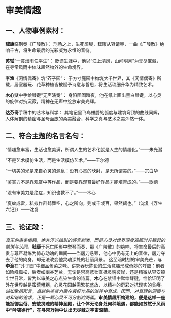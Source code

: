 # 审美情趣
## 一、人物事例素材：
**嵇康**临刑奏《广陵散》： 刑场之上，生死须臾，嵇康从容请琴，一曲《广陵散》绝响千古，将生命最后的光彩凝为永恒的音符。

**苏轼**“一蓑烟雨任平生”： 贬谪生涯中，他以“江上清风，山间明月”为无尽宝藏，在寻常风雨中体味超然物外的生命境界。

**李渔**《闲情偶寄》筑“芥子园”： 于方寸庭园中构筑大千世界，其《闲情偶寄》所载，居室器玩、花草种植皆被赋予诗意与哲思，将生活琐细升华为精致艺术。

**木心**狱中手绘琴键“无声演奏”： 身陷囹圄暗夜，他在纸上画出黑白琴键，以心灵的旋律对抗沉寂，精神在无声中绽放审美光辉。

**达芬奇**手稿中的艺术与科学： 其笔记里飞鸟翅膀的弧度与建筑穹顶的曲线同辉，人体解剖的精密与圣母面庞的柔美融合，科学之真与艺术之美浑然一体。

## 二、符合主题的名言名句：

“情趣愈丰富，生活也愈美满，所谓人生的艺术化就是人生的情趣化。”——朱光潜

“不是艺术模仿生活，而是生活模仿艺术。”——王尔德

“一切美的光是来自心灵的源泉：没有心灵的映射，是无所谓美的。”——宗白华

“鉴赏力不是靠观赏中等作品，而是要靠观赏最好作品才能培育成的。”——歌德

“没有审美力是绝症，知识也救不了。”——木心

“夏蚊成雷，私拟作群鹤舞空，心之所向，则或千或百，果然鹤也。”（沈复《浮生六记》）——沈复

## 三、论证段：

_真正的审美情趣，绝非浮光掠影的感官刺激，而是心灵对世界深度观照时升腾起的愉悦与认同_。**嵇康**于死亡阴影中举琴而奏，那《广陵散》的绝响，将生命最后的高贵与尊严凝练为惊心动魄的瞬间——当屠刀悬颈，他心中仍有无上的音律，屠刀夺去了他的肉身，却无法改变他灵魂深处的壮丽风景。 这至暗时刻的审美光芒，与**李渔**在“芥子园”中细品酱菜之味、讲究器玩陈设的生活意趣形成奇妙的呼应：前者如险峰孤松，后者如幽谷芝兰，无论是崇高悲壮直抵灵魂彼岸，还是精微从容安顿尘世日常，皆为以审美之心点染生命的诗篇。**木心**在禁锢中默绘琴键，恰恰证明了外在世界越是蛮荒粗粝，心灵花园越需繁花盛放，以精神的奇彩对抗现实的贫瘠。_诚如歌德所言，卓越的鉴赏力需在最好作品的滋养中育成。因而，对真理的洞察与对和谐的追求，正是一颗心灵不可分割的两面_。**审美情趣所构建的，便是这样一座能抵御尘俗、安放灵魂的精神圣殿，让个体无论身处何种境遇，都能如苏轼于风雨中“吟啸徐行”，在寻常万物中认出无尽藏之宇宙深情**。
